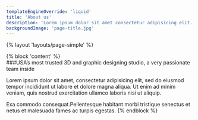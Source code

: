 ```yaml
---
templateEngineOverride: 'liquid'
title: 'About us'
description: 'Lorem ipsum dolor sit amet consectetur adipisicing elit. Illo recusandae dolorem incidunt temporibus nulla dolore!'
backgroundImage: 'page-title.jpg'
---
```


{% layout 'layouts/page-simple' %}

{% block 'content' %}      
###USA’s most trusted 3D and graphic designing studio, a very passionate team inside

Lorem ipsum dolor sit amet, consectetur adipisicing elit, sed do eiusmod tempor incididunt ut labore et dolore magna aliqua. Ut enim ad minim veniam, quis nostrud exercitation ullamco laboris nisi ut aliquip.

Exa commodo consequat.Pellentesque habitant morbi tristique senectus et netus et malesuada fames ac turpis egestas.
{% endblock %}
    
